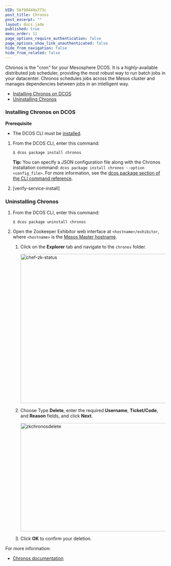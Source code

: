```yaml
---
UID: 56f98449a773c
post_title: Chronos
post_excerpt: ""
layout: docs.jade
published: true
menu_order: 11
page_options_require_authentication: false
page_options_show_link_unauthenticated: false
hide_from_navigation: false
hide_from_related: false
---
```

Chronos is the "cron" for your Mesosphere DCOS. It is a highly-available distributed job scheduler, providing the most robust way to run batch jobs in your datacenter. Chronos schedules jobs across the Mesos cluster and manages dependencies between jobs in an intelligent way.

*   [Installing Chronos on DCOS][1]
*   [Uninstalling Chronos][2]

### <a name="chronosinstall"></a>Installing Chronos on DCOS

**Prerequisite**

*   The DCOS CLI must be [installed][3].

1.  From the DCOS CLI, enter this command:
    
        $ dcos package install chronos
        
    
    **Tip:** You can specify a JSON configuration file along with the Chronos installation command: `dcos package install chronos --option <config_file>`. For more information, see the [dcos package section of the CLI command reference][4].

2.  [verify-service-install]

### <a name="uninstall"></a>Uninstalling Chronos

1.  From the DCOS CLI, enter this command:
    
        $ dcos package uninstall chronos
        

2.  Open the Zookeeper Exhibitor web interface at `<hostname>/exhibitor`, where `<hostname>` is the [Mesos Master hostname][5].
    
    1.  Click on the **Explorer** tab and navigate to the `chronos` folder.
        
        <a href="/wp-content/uploads/2015/12/chef-zk-status.png" rel="attachment wp-att-2112"><img src="/wp-content/uploads/2015/12/chef-zk-status.png" alt="chef-zk-status" width="551" height="467" class="alignnone size-full wp-image-2112" /></a>
    
    2.  Choose Type **Delete**, enter the required **Username**, **Ticket/Code**, and **Reason** fields, and click **Next**.
        
        <a href="/wp-content/uploads/2015/12/zkchronosdelete.png" rel="attachment wp-att-1617"><img src="/wp-content/uploads/2015/12/zkchronosdelete.png" alt="zkchronosdelete" width="613" height="339" class="alignnone size-full wp-image-1617" /></a>
    
    3.  Click **OK** to confirm your deletion.

For more information:

*   <a href="http://mesos.github.io/chronos/docs/" target="_blank">Chronos documentation</a>

 [1]: #chronosinstall
 [2]: #uninstall
 [3]: /usage/cli/install/
 [4]: /usage/cli/command-reference/
 [5]: /administration/installing/awscluster#launchdcos